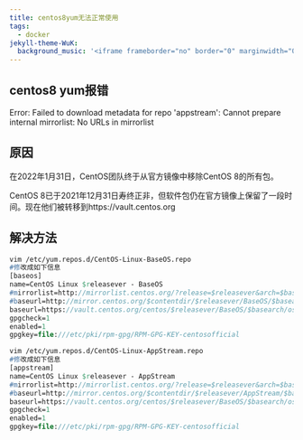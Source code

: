 ```yaml
---
title: centos8yum无法正常使用
tags:
  - docker
jekyll-theme-WuK:
  background_music: '<iframe frameborder="no" border="0" marginwidth="0" marginheight="0" width=100% height=86 src="//music.163.com/outchain/player?type=2&id=27876158&auto=0&height=66"></iframe>'
---
```


## centos8 yum报错
Error: Failed to download metadata for repo 'appstream': Cannot prepare internal mirrorlist: No URLs in mirrorlist

## 原因
在2022年1月31日，CentOS团队终于从官方镜像中移除CentOS 8的所有包。

CentOS 8已于2021年12月31日寿终正非，但软件包仍在官方镜像上保留了一段时间。现在他们被转移到https://vault.centos.org

## 解决方法
```p
vim /etc/yum.repos.d/CentOS-Linux-BaseOS.repo
#修改成如下信息
[baseos]
name=CentOS Linux $releasever - BaseOS
#mirrorlist=http://mirrorlist.centos.org/?release=$releasever&arch=$basearch&repo=BaseOS&infra=$infra
#baseurl=http://mirror.centos.org/$contentdir/$releasever/BaseOS/$basearch/os/
baseurl=https://vault.centos.org/centos/$releasever/BaseOS/$basearch/os/
gpgcheck=1
enabled=1
gpgkey=file:///etc/pki/rpm-gpg/RPM-GPG-KEY-centosofficial
```

```p
vim /etc/yum.repos.d/CentOS-Linux-AppStream.repo
#修改成如下信息
[appstream]
name=CentOS Linux $releasever - AppStream
#mirrorlist=http://mirrorlist.centos.org/?release=$releasever&arch=$basearch&repo=AppStream&infra=$infra
#baseurl=http://mirror.centos.org/$contentdir/$releasever/AppStream/$basearch/os/
baseurl=https://vault.centos.org/centos/$releasever/BaseOS/$basearch/os/ 
gpgcheck=1
enabled=1
gpgkey=file:///etc/pki/rpm-gpg/RPM-GPG-KEY-centosofficial
```